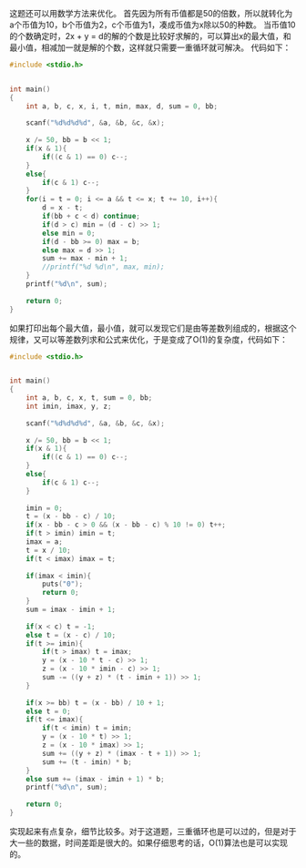 这题还可以用数学方法来优化。
首先因为所有币值都是50的倍数，所以就转化为a个币值为10，b个币值为2，c个币值为1，凑成币值为x除以50的种数。
当币值10的个数确定时，2x + y = d的解的个数是比较好求解的，可以算出x的最大值，和最小值，相减加一就是解的个数，这样就只需要一重循环就可解决。
代码如下：
```cpp
#include <stdio.h>


int main() 
{
    int a, b, c, x, i, t, min, max, d, sum = 0, bb;
    
    scanf("%d%d%d%d", &a, &b, &c, &x);
    
    x /= 50, bb = b << 1;
    if(x & 1){
        if((c & 1) == 0) c--;	
    }
    else{
        if(c & 1) c--;
    }
    for(i = t = 0; i <= a && t <= x; t += 10, i++){
    	d = x - t;
    	if(bb + c < d) continue;
    	if(d > c) min = (d - c) >> 1;		
        else min = 0;
        if(d - bb >= 0) max = b;
        else max = d >> 1;
        sum += max - min + 1;
        //printf("%d %d\n", max, min);
    }
    printf("%d\n", sum);
    
    return 0;
}
```
如果打印出每个最大值，最小值，就可以发现它们是由等差数列组成的，根据这个规律，又可以等差数列求和公式来优化，于是变成了O(1)的复杂度，代码如下：
```cpp
#include <stdio.h>


int main() 
{
    int a, b, c, x, t, sum = 0, bb;
    int imin, imax, y, z;
    
    scanf("%d%d%d%d", &a, &b, &c, &x);
    
    x /= 50, bb = b << 1;
    if(x & 1){
        if((c & 1) == 0) c--;	
    }
    else{
        if(c & 1) c--;
    }
        
    imin = 0;
    t = (x - bb - c) / 10;
    if(x - bb - c > 0 && (x - bb - c) % 10 != 0) t++;
    if(t > imin) imin = t;
    imax = a;
    t = x / 10;
    if(t < imax) imax = t;
    
    if(imax < imin){
    	puts("0");
    	return 0;
    }
    sum = imax - imin + 1;
    
    if(x < c) t = -1;
    else t = (x - c) / 10;
    if(t >= imin){
    	if(t > imax) t = imax;
    	y = (x - 10 * t - c) >> 1;
    	z = (x - 10 * imin - c) >> 1;
    	sum -= ((y + z) * (t - imin + 1)) >> 1;
    }
    
    if(x >= bb) t = (x - bb) / 10 + 1;
    else t = 0;
    if(t <= imax){
        if(t < imin) t = imin;
        y = (x - 10 * t) >> 1;
        z = (x - 10 * imax) >> 1;
        sum += ((y + z) * (imax - t + 1)) >> 1;
        sum += (t - imin) * b;
    }
    else sum += (imax - imin + 1) * b;
    printf("%d\n", sum);
    
    return 0;
}
```
实现起来有点复杂，细节比较多。对于这道题，三重循环也是可以过的，但是对于大一些的数据，时间差距是很大的。如果仔细思考的话，O(1)算法也是可以实现的。